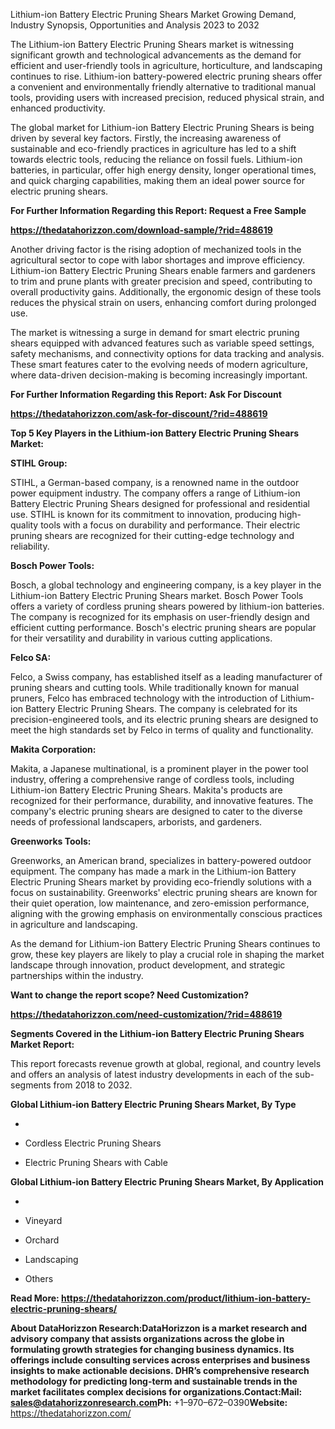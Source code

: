 Lithium-ion Battery Electric Pruning Shears Market Growing Demand,
Industry Synopsis, Opportunities and Analysis 2023 to 2032

The Lithium-ion Battery Electric Pruning Shears market is witnessing
significant growth and technological advancements as the demand for
efficient and user-friendly tools in agriculture, horticulture, and
landscaping continues to rise. Lithium-ion battery-powered electric
pruning shears offer a convenient and environmentally friendly
alternative to traditional manual tools, providing users with increased
precision, reduced physical strain, and enhanced productivity.

The global market for Lithium-ion Battery Electric Pruning Shears is
being driven by several key factors. Firstly, the increasing awareness
of sustainable and eco-friendly practices in agriculture has led to a
shift towards electric tools, reducing the reliance on fossil fuels.
Lithium-ion batteries, in particular, offer high energy density, longer
operational times, and quick charging capabilities, making them an ideal
power source for electric pruning shears.

**For Further Information Regarding this Report: Request a Free Sample**

**<https://thedatahorizzon.com/download-sample/?rid=488619>**

Another driving factor is the rising adoption of mechanized tools in the
agricultural sector to cope with labor shortages and improve efficiency.
Lithium-ion Battery Electric Pruning Shears enable farmers and gardeners
to trim and prune plants with greater precision and speed, contributing
to overall productivity gains. Additionally, the ergonomic design of
these tools reduces the physical strain on users, enhancing comfort
during prolonged use.

The market is witnessing a surge in demand for smart electric pruning
shears equipped with advanced features such as variable speed settings,
safety mechanisms, and connectivity options for data tracking and
analysis. These smart features cater to the evolving needs of modern
agriculture, where data-driven decision-making is becoming increasingly
important.

**For Further Information Regarding this Report: Ask For Discount**

**<https://thedatahorizzon.com/ask-for-discount/?rid=488619>**

**Top 5 Key Players in the Lithium-ion Battery Electric Pruning Shears
Market:**

**STIHL Group:**

STIHL, a German-based company, is a renowned name in the outdoor power
equipment industry. The company offers a range of Lithium-ion Battery
Electric Pruning Shears designed for professional and residential use.
STIHL is known for its commitment to innovation, producing high-quality
tools with a focus on durability and performance. Their electric pruning
shears are recognized for their cutting-edge technology and reliability.

**Bosch Power Tools:**

Bosch, a global technology and engineering company, is a key player in
the Lithium-ion Battery Electric Pruning Shears market. Bosch Power
Tools offers a variety of cordless pruning shears powered by lithium-ion
batteries. The company is recognized for its emphasis on user-friendly
design and efficient cutting performance. Bosch's electric pruning
shears are popular for their versatility and durability in various
cutting applications.

**Felco SA:**

Felco, a Swiss company, has established itself as a leading manufacturer
of pruning shears and cutting tools. While traditionally known for
manual pruners, Felco has embraced technology with the introduction of
Lithium-ion Battery Electric Pruning Shears. The company is celebrated
for its precision-engineered tools, and its electric pruning shears are
designed to meet the high standards set by Felco in terms of quality and
functionality.

**Makita Corporation:**

Makita, a Japanese multinational, is a prominent player in the power
tool industry, offering a comprehensive range of cordless tools,
including Lithium-ion Battery Electric Pruning Shears. Makita's products
are recognized for their performance, durability, and innovative
features. The company's electric pruning shears are designed to cater to
the diverse needs of professional landscapers, arborists, and gardeners.

**Greenworks Tools:**

Greenworks, an American brand, specializes in battery-powered outdoor
equipment. The company has made a mark in the Lithium-ion Battery
Electric Pruning Shears market by providing eco-friendly solutions with
a focus on sustainability. Greenworks' electric pruning shears are known
for their quiet operation, low maintenance, and zero-emission
performance, aligning with the growing emphasis on environmentally
conscious practices in agriculture and landscaping.

As the demand for Lithium-ion Battery Electric Pruning Shears continues
to grow, these key players are likely to play a crucial role in shaping
the market landscape through innovation, product development, and
strategic partnerships within the industry.

**Want to change the report scope? Need Customization?**

**<https://thedatahorizzon.com/need-customization/?rid=488619>**

**Segments Covered in the Lithium-ion Battery Electric Pruning Shears
Market Report:**

This report forecasts revenue growth at global, regional, and country
levels and offers an analysis of latest industry developments in each of
the sub-segments from 2018 to 2032.

**Global Lithium-ion Battery Electric Pruning Shears Market, By Type**

-   

-   Cordless Electric Pruning Shears

-   Electric Pruning Shears with Cable

**Global Lithium-ion Battery Electric Pruning Shears Market, By
Application**

-   

-   Vineyard

-   Orchard

-   Landscaping

-   Others

**Read More:
<https://thedatahorizzon.com/product/lithium-ion-battery-electric-pruning-shears/>**

**About DataHorizzon Research:**DataHorizzon is a market research and
advisory company that assists organizations across the globe in
formulating growth strategies for changing business dynamics. Its
offerings include consulting services across enterprises and business
insights to make actionable decisions. DHR’s comprehensive research
methodology for predicting long-term and sustainable trends in the
market facilitates complex decisions for organizations.**Contact:Mail:**
sales@datahorizzonresearch.com**Ph:** +1–970–672–0390**Website:**
https://thedatahorizzon.com/
